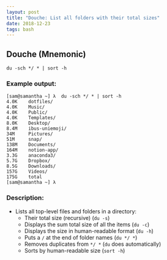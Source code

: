 ```yaml
---
layout: post
title: "Douche: List all folders with their total sizes"
date: 2018-12-23
tags: bash
---
```


## Douche (Mnemonic)

```shell
du -sch */ * | sort -h
```

### Example output:

```shell
[sam@samantha ~] λ  du -sch */ * | sort -h
4.0K    dotfiles/
4.0K    Music/
4.0K    Public/
4.0K    Templates/
8.0K    Desktop/
8.4M    ibus-uniemoji/
34M     Pictures/
51M     snap/
138M    Documents/
164M    notion-app/
3.3G    anaconda3/
5.7G    Dropbox/
8.5G    Downloads/
157G    Videos/
175G    total
[sam@samantha ~] λ  
```

### Description: 
* Lists all top-level files and folders in a directory:
  * Their total size (recursive) (`du -s`)
  * Displays the sum total size of all the items (`du -c`)
  * Displays the size in human-readable format (`du -h`)
  * Puts a `/` at the end of folder names (`du */ *`)
  * Removes duplicates from `*/ *` (`du` does automatically)
  * Sorts by human-readable size (`sort -h`)
